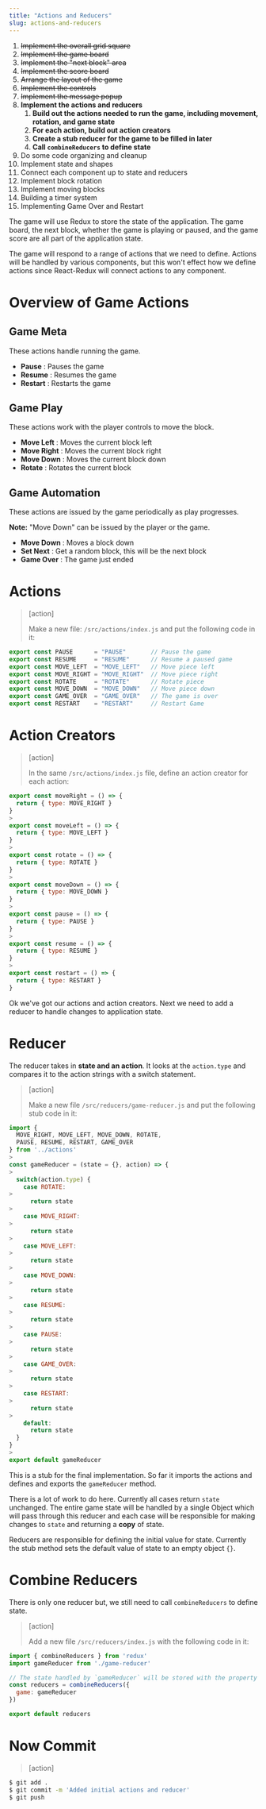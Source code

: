 ```yaml
---
title: "Actions and Reducers"
slug: actions-and-reducers
---
```


1. ~~Implement the overall grid square~~
1. ~~Implement the game board~~
1. ~~Implement the "next block" area~~
1. ~~Implement the score board~~
1. ~~Arrange the layout of the game~~
1. ~~Implement the controls~~
1. ~~Implement the message popup~~
1. **Implement the actions and reducers**
    1. **Build out the actions needed to run the game, including movement, rotation, and game state**
    1. **For each action, build out action creators**
    1. **Create a stub reducer for the game to be filled in later**
    1. **Call `combineReducers` to define state**
1. Do some code organizing and cleanup
1. Implement state and shapes
1. Connect each component up to state and reducers
1. Implement block rotation
1. Implement moving blocks
1. Building a timer system
1. Implementing Game Over and Restart

The game will use Redux to store the state of the application.
The game board, the next block, whether the game is playing or
paused, and the game score are all part of the application state.

The game will respond to a range of actions that we need to define. Actions will be handled by various components, but this won't effect how we define actions since React-Redux will connect actions to any component.

# Overview of Game Actions

## Game Meta
These actions handle running the game.

- **Pause** : Pauses the game
- **Resume** : Resumes the game
- **Restart** : Restarts the game

## Game Play
These actions work with the player controls to move the block.

- **Move Left** : Moves the current block left
- **Move Right** : Moves the current block right
- **Move Down** : Moves the current block down
- **Rotate** : Rotates the current block

## Game Automation
These actions are issued by the game periodically as play
progresses.

**Note:** "Move Down" can be issued by the player or
the game.

- **Move Down** : Moves a block down
- **Set Next** : Get a random block, this will be the next block
- **Game Over** : The game just ended

# Actions

> [action]
>
> Make a new file: `/src/actions/index.js` and put the following code in it:
>
```JavaScript
export const PAUSE      = "PAUSE"       // Pause the game
export const RESUME     = "RESUME"      // Resume a paused game
export const MOVE_LEFT  = "MOVE_LEFT"   // Move piece left
export const MOVE_RIGHT = "MOVE_RIGHT"  // Move piece right
export const ROTATE     = "ROTATE"      // Rotate piece
export const MOVE_DOWN  = "MOVE_DOWN"   // Move piece down
export const GAME_OVER  = "GAME_OVER"   // The game is over
export const RESTART    = "RESTART"     // Restart Game
```

# Action Creators

> [action]
>
> In the same `/src/actions/index.js` file, define an action creator for each action:
>
```JavaScript
export const moveRight = () => {
  return { type: MOVE_RIGHT }
}
>
export const moveLeft = () => {
  return { type: MOVE_LEFT }
}
>
export const rotate = () => {
  return { type: ROTATE }
}
>
export const moveDown = () => {
  return { type: MOVE_DOWN }
}
>
export const pause = () => {
  return { type: PAUSE }
}
>
export const resume = () => {
  return { type: RESUME }
}
>
export const restart = () => {
  return { type: RESTART }
}
```

Ok we've got our actions and action creators. Next we need to add a reducer to handle changes to application state.

# Reducer

The reducer takes in **state and an action**. It looks at the `action.type` and compares it to the action strings with a switch statement.

> [action]
>
> Make a new file `/src/reducers/game-reducer.js` and put the following stub code in it:
>
```JavaScript
import {
  MOVE_RIGHT, MOVE_LEFT, MOVE_DOWN, ROTATE,
  PAUSE, RESUME, RESTART, GAME_OVER
} from '../actions'
>
const gameReducer = (state = {}, action) => {
>
  switch(action.type) {
    case ROTATE:
>
      return state
>
    case MOVE_RIGHT:
>
      return state
>
    case MOVE_LEFT:
>
      return state
>
    case MOVE_DOWN:
>
      return state
>
    case RESUME:
>
      return state
>
    case PAUSE:
>
      return state
>
    case GAME_OVER:
>
      return state
>
    case RESTART:
>
      return state
>
    default:
      return state
  }
}
>
export default gameReducer
```

This is a stub for the final implementation. So far it
imports the actions and defines and exports the
`gameReducer` method.

There is a lot of work to do here. Currently all cases
return `state` unchanged. The entire game state will be
handled by a single Object which will pass through
this reducer and each case will be responsible for making
changes to `state` and returning a **copy** of state.

Reducers are responsible for defining the initial value
for state. Currently the stub method sets the default
value of state to an empty object `{}`.

# Combine Reducers

There is only one reducer but, we still need to call
`combineReducers` to define state.

> [action]
>
> Add a new file `/src/reducers/index.js` with the following code in it:
>
```JavaScript
import { combineReducers } from 'redux'
import gameReducer from './game-reducer'

// The state handled by `gameReducer` will be stored with the property name `game` on the Redux store.
const reducers = combineReducers({
  game: gameReducer
})

export default reducers
```

# Now Commit

>[action]
>
```bash
$ git add .
$ git commit -m 'Added initial actions and reducer'
$ git push
```
